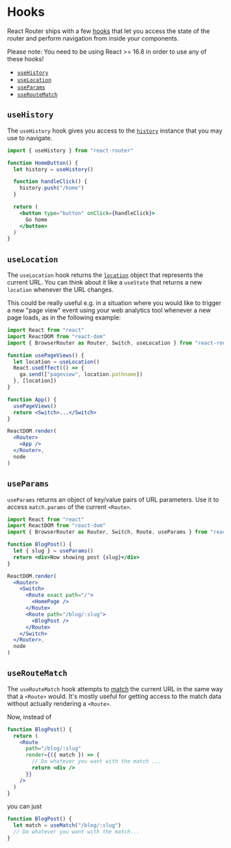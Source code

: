 # Hooks

React Router ships with a few [hooks](https://reactjs.org/docs/hooks-intro.html) that let you access the state of the router and perform navigation from inside your components.

Please note: You need to be using React >= 16.8 in order to use any of these hooks!

- [`useHistory`](#usehistory)
- [`useLocation`](#uselocation)
- [`useParams`](#useparams)
- [`useRouteMatch`](#useroutematch)

<a id="usehistory" />

## `useHistory`

The `useHistory` hook gives you access to the [`history`](./history.md) instance that you may use to navigate.

```jsx
import { useHistory } from "react-router"

function HomeButton() {
  let history = useHistory()

  function handleClick() {
    history.push("/home")
  }

  return (
    <button type="button" onClick={handleClick}>
      Go home
    </button>
  )
}
```

<a id="uselocation" />

## `useLocation`

The `useLocation` hook returns the [`location`](./location.md) object that represents the current URL. You can think about it like a `useState` that returns a new `location` whenever the URL changes.

This could be really useful e.g. in a situation where you would like to trigger a new "page view" event using your web analytics tool whenever a new page loads, as in the following example:

```jsx
import React from "react"
import ReactDOM from "react-dom"
import { BrowserRouter as Router, Switch, useLocation } from "react-router"

function usePageViews() {
  let location = useLocation()
  React.useEffect(() => {
    ga.send(["pageview", location.pathname])
  }, [location])
}

function App() {
  usePageViews()
  return <Switch>...</Switch>
}

ReactDOM.render(
  <Router>
    <App />
  </Router>,
  node
)
```

<a id="useparams" />

## `useParams`

`useParams` returns an object of key/value pairs of URL parameters. Use it to access `match.params` of the current `<Route>`.

```jsx
import React from "react"
import ReactDOM from "react-dom"
import { BrowserRouter as Router, Switch, Route, useParams } from "react-router"

function BlogPost() {
  let { slug } = useParams()
  return <div>Now showing post {slug}</div>
}

ReactDOM.render(
  <Router>
    <Switch>
      <Route exact path="/">
        <HomePage />
      </Route>
      <Route path="/blog/:slug">
        <BlogPost />
      </Route>
    </Switch>
  </Router>,
  node
)
```

## `useRouteMatch`

The `useRouteMatch` hook attempts to [match](./match.md) the current URL in the same way that a `<Route>` would. It's mostly useful for getting access to the match data without actually rendering a `<Route>`.

Now, instead of

```jsx
function BlogPost() {
  return (
    <Route
      path="/blog/:slug"
      render={({ match }) => {
        // Do whatever you want with the match ...
        return <div />
      }}
    />
  )
}
```

you can just

```jsx
function BlogPost() {
  let match = useMatch("/blog/:slug")
  // Do whatever you want with the match...
}
```
